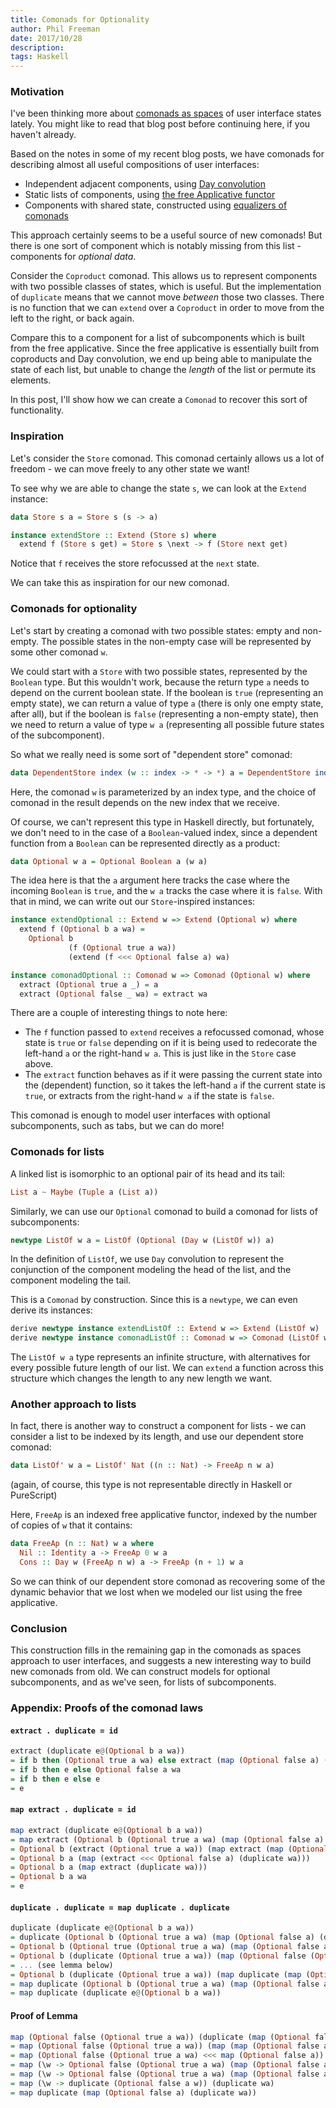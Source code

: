 ```yaml
---
title: Comonads for Optionality
author: Phil Freeman
date: 2017/10/28
description:
tags: Haskell
---
```


### Motivation

I've been thinking more about [comonads as spaces](http://blog.functorial.com/posts/2016-08-07-Comonads-As-Spaces.html) of user interface states lately. You might like to read that blog post before continuing here, if you haven't already.

Based on the notes in some of my recent blog posts, we have comonads for describing almost all useful compositions of user interfaces:

- Independent adjacent components, using [Day convolution](http://blog.functorial.com/posts/2016-08-08-Comonad-And-Day-Convolution.html)
- Static lists of components, using [the free Applicative functor](http://blog.functorial.com/posts/2017-07-01-FreeAp-Is-A-Comonad.html)
- Components with shared state, constructed using [equalizers of comonads](http://blog.functorial.com/posts/2017-07-13-Equalizers-of-Comonads.html)

This approach certainly seems to be a useful source of new comonads! But there is one sort of component which is notably missing from this list - components for _optional data_.

Consider the `Coproduct` comonad. This allows us to represent components with two possible classes of states, which is useful. But the implementation of `duplicate` means that we cannot move _between_ those two classes. There is no function that we can `extend` over a `Coproduct` in order to move from the left to the right, or back again.

Compare this to a component for a list of subcomponents which is built from the free applicative. Since
the free applicative is essentially built from coproducts and Day convolution, we
end up being able to manipulate the state of each list, but unable to change the _length_ of the list or permute its elements.

In this post, I'll show how we can create a `Comonad` to recover this sort of functionality.

### Inspiration

Let's consider the `Store` comonad. This comonad certainly allows us a lot of freedom - we can move freely to any other state we want!

To see why we are able to change the state `s`, we can look at the `Extend` instance:

```purescript
data Store s a = Store s (s -> a)

instance extendStore :: Extend (Store s) where
  extend f (Store s get) = Store s \next -> f (Store next get)
```

Notice that `f` receives the store refocussed at the `next` state.

We can take this as inspiration for our new comonad.

### Comonads for optionality

Let's start by creating a comonad with two possible states: empty and non-empty. The possible states in the non-empty case will be represented by some other comonad `w`.

We could start with a `Store` with two possible states, represented by the `Boolean` type. But this wouldn't work, because the return type `a` needs to depend on the current boolean state. If the boolean is `true` (representing an empty state), we can return a value of type `a` (there is only one empty state, after all), but if the boolean is `false` (representing a non-empty state), then we need to return a value of type `w a` (representing all possible future states of the subcomponent).

So what we really need is some sort of "dependent store" comonad:

```purescript
data DependentStore index (w :: index -> * -> *) a = DependentStore index ((i :: index) -> w i a)
```

Here, the comonad `w` is parameterized by an index type, and the choice of comonad in the result depends on the new index that we receive.

Of course, we can't represent this type in Haskell directly, but fortunately, we don't need to in the case of a `Boolean`-valued index, since a dependent function from a `Boolean` can be represented directly as a product:

```purescript
data Optional w a = Optional Boolean a (w a)
```

The idea here is that the `a` argument here tracks the case where the incoming `Boolean` is `true`, and the `w a` tracks the case where it is `false`. With that in mind, we can write out our `Store`-inspired instances:

```purescript
instance extendOptional :: Extend w => Extend (Optional w) where
  extend f (Optional b a wa) =
    Optional b
             (f (Optional true a wa))
             (extend (f <<< Optional false a) wa)

instance comonadOptional :: Comonad w => Comonad (Optional w) where
  extract (Optional true a _) = a
  extract (Optional false _ wa) = extract wa
```

There are a couple of interesting things to note here:

- The `f` function passed to `extend` receives a refocussed comonad, whose state is `true` or `false` depending on if it is being used to redecorate the left-hand `a` or the right-hand `w a`. This is just like in the `Store` case above.
- The `extract` function behaves as if it were passing the current state into the (dependent) function, so it takes the left-hand `a` if the current state is `true`, or extracts from the right-hand `w a` if the state is `false`.

This comonad is enough to model user interfaces with optional subcomponents, such as tabs, but we can do more!

### Comonads for lists

A linked list is isomorphic to an optional pair of its head and its tail:

```purescript
List a ~ Maybe (Tuple a (List a))
```

Similarly, we can use our `Optional` comonad to build a comonad for lists of subcomponents:

```purescript
newtype ListOf w a = ListOf (Optional (Day w (ListOf w)) a)
```

In the definition of `ListOf`, we use `Day` convolution to represent the conjunction of the component modeling the head of the list, and the component modeling the tail.

This is a `Comonad` by construction. Since this is a `newtype`, we can even derive its instances:

```purescript
derive newtype instance extendListOf :: Extend w => Extend (ListOf w)
derive newtype instance comonadListOf :: Comonad w => Comonad (ListOf w)
```

The `ListOf w a` type represents an infinite structure, with alternatives for every possible future length of our list. We can `extend` a function across this structure which changes the length to any new length we want.

### Another approach to lists

In fact, there is another way to construct a component for lists - we can consider a list to be indexed by its length, and use our dependent store comonad:

```purescript
data ListOf' w a = ListOf' Nat ((n :: Nat) -> FreeAp n w a)
```

(again, of course, this type is not representable directly in Haskell or PureScript)

Here, `FreeAp` is an indexed free applicative functor, indexed by the number of copies of `w` that it contains:

```purescript
data FreeAp (n :: Nat) w a where
  Nil :: Identity a -> FreeAp 0 w a
  Cons :: Day w (FreeAp n w) a -> FreeAp (n + 1) w a
```

So we can think of our dependent store comonad as recovering some of the dynamic behavior that we lost when we modeled our list using the free applicative.

### Conclusion

This construction fills in the remaining gap in the comonads as spaces approach to user interfaces, and suggests a new interesting way to build new comonads from old. We can construct models for optional subcomponents, and as we've seen, for lists of subcomponents.

### Appendix: Proofs of the comonad laws

#### `extract . duplicate = id`

```purescript
extract (duplicate e@(Optional b a wa))
= if b then (Optional true a wa) else extract (map (Optional false a) (duplicate wa))
= if b then e else Optional false a wa
= if b then e else e
= e
```

#### `map extract . duplicate = id`

```purescript
map extract (duplicate e@(Optional b a wa))
= map extract (Optional b (Optional true a wa) (map (Optional false a) (duplicate wa)))
= Optional b (extract (Optional true a wa)) (map extract (map (Optional false a) (duplicate wa))))
= Optional b a (map (extract <<< Optional false a) (duplicate wa)))
= Optional b a (map extract (duplicate wa)))
= Optional b a wa
= e
```

#### `duplicate . duplicate = map duplicate . duplicate`

```purescript
duplicate (duplicate e@(Optional b a wa))
= duplicate (Optional b (Optional true a wa) (map (Optional false a) (duplicate wa)))
= Optional b (Optional true (Optional true a wa) (map (Optional false a) (duplicate wa))) (map (Optional false (Optional true a wa)) (duplicate (map (Optional false a) (duplicate wa))))
= Optional b (duplicate (Optional true a wa)) (map (Optional false (Optional true a wa)) (duplicate (map (Optional false a) (duplicate wa))))
= ... (see lemma below)
= Optional b (duplicate (Optional true a wa)) (map duplicate (map (Optional false a) (duplicate wa)))
= map duplicate (Optional b (Optional true a wa) (map (Optional false a) (duplicate wa)))
= map duplicate (duplicate e@(Optional b a wa))
```

#### Proof of Lemma

```purescript
map (Optional false (Optional true a wa)) (duplicate (map (Optional false a) (duplicate wa)))
= map (Optional false (Optional true a wa)) (map (map (Optional false a)) (duplicate (duplicate wa)))
= map (Optional false (Optional true a wa) <<< map (Optional false a)) (map duplicate (duplicate wa))
= map (\w -> Optional false (Optional true a wa) (map (Optional false a) w)) (map duplicate (duplicate wa))
= map (\w -> Optional false (Optional true a wa) (map (Optional false a) (duplicate w))) (duplicate wa)
= map (\w -> duplicate (Optional false a w)) (duplicate wa)
= map duplicate (map (Optional false a) (duplicate wa))
```
